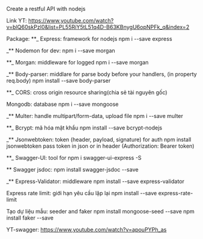 Create a restful API with nodejs

Link YT: https://www.youtube.com/watch?v=blQ60skPzl0&list=PL55RiY5tL51q4D-B63KBnygU6opNPFk_q&index=2

Package:
\*\*\_ Express: framework for nodejs
npm i --save express

\_\*\* Nodemon for dev:
npm i --save morgan

\*\*\_ Morgan: middleware for logged
npm i --save morgan

\_\*\* Body-parser: middlare for parse body before your handlers, (in property req.body)
npm install --save body-parser

\*\*\_ CORS: cross origin resource sharing(chia sẻ tài nguyên gốc)

Mongodb: database
npm i --save mongoose

\_\*\* Multer: handle multipart/form-data, upload file
npm i --save multer

\*\*\_ Bcrypt: mã hóa mật khẩu
npm install --save bcrypt-nodejs

\_\*\* Jsonwebtoken: token (header, payload, signature) for auth
npm install jsonwebtoken
pass token in json or in header (Authorization: Bearer token)

\*\*\_ Swagger-UI: tool for
npm i swagger-ui-express -S

\*\* Swagger jsdoc:
npm install swagger-jsdoc --save

\_\*\* Express-Validator: middleware
npm install --save express-validator

Express rate limit: giới hạn yêu cầu lặp lại
npm install --save express-rate-limit

Tạo dự liệu mẫu: seeder and faker
npm install mongoose-seed --save
npm install faker --save

YT-swagger: https://www.youtube.com/watch?v=apouPYPh_as
